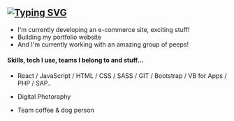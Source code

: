 
[![Typing SVG](https://readme-typing-svg.herokuapp.com?size=30&pause=1500&vCenter=true&multiline=true&width=700&height=90&lines=Hello!👋+My+name+is+Fernanda;I'm+a+Full+Stack+Developer)](https://git.io/typing-svg)
---
- I'm currently developing an e-commerce site, exciting stuff!
- Building my portfolio website
- And I'm currently working with an amazing group of peeps!

#### Skills, tech I use, teams I belong to and stuff...

- React / JavaScript / HTML / CSS / SASS / GIT / Bootstrap / VB for Apps / PHP / SAP..

- Digital Photoraphy

- Team coffee & dog person
